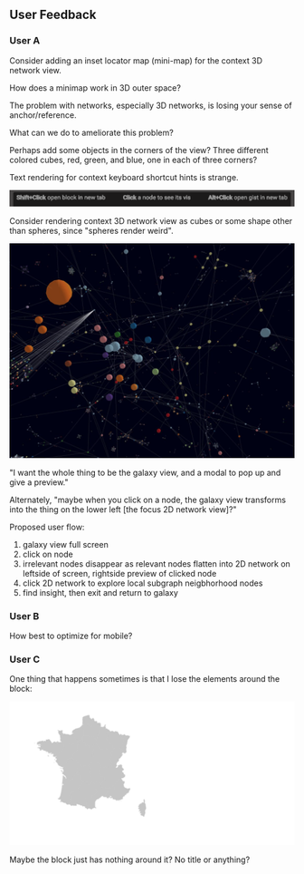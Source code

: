 ## User Feedback

### User A

Consider adding an inset locator map (mini-map) for the context 3D network view.

How does a minimap work in 3D outer space?

The problem with networks, especially 3D networks, is losing your sense of anchor/reference.

What can we do to ameliorate this problem?

Perhaps add some objects in the corners of the view?
Three different colored cubes, red, green, and blue, one in each of three corners?

Text rendering for context keyboard shortcut hints is strange.

![weird-text.png](./img/weird-text.png)

Consider rendering context 3D network view as cubes or some shape other than spheres,
since "spheres render weird".

![spheres-render-weird.png](./img/spheres-render-weird.png)

"I want the whole thing to be the galaxy view, and a modal to pop up and give a preview."

Alternately, "maybe when you click on a node, the galaxy view transforms into the thing
on the lower left [the focus 2D network view]?"

Proposed user flow:

1. galaxy view full screen
2. click on node
3. irrelevant nodes disappear as relevant nodes flatten into 2D network on leftside of screen, rightside preview of clicked node
4. click 2D network to explore local subgraph neigbhorhood nodes
5. find insight, then exit and return to galaxy

### User B

How best to optimize for mobile?

### User C

One thing that happens sometimes is that I lose the elements around the block:

![raw-block-france.png](./img/raw-block-france.png)

Maybe the block just has nothing around it? No title or anything?
